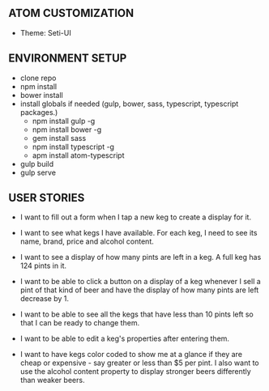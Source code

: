 ## ATOM CUSTOMIZATION
* Theme: Seti-UI


## ENVIRONMENT SETUP

- clone repo
- npm install
- bower install
- install globals if needed (gulp, bower, sass, typescript, typescript packages.)
  - npm install gulp -g
  - npm install bower -g
  - gem install sass
  - npm install typescript -g
  - apm install atom-typescript
- gulp build
- gulp serve


## USER STORIES

* I want to fill out a form when I tap a new keg to create a display for it.

* I want to see what kegs I have available. For each keg, I need to see its name, brand, price and alcohol content.

* I want to see a display of how many pints are left in a keg. A full keg has 124 pints in it.

* I want to be able to click a button on a display of a keg whenever I sell a pint of that kind of beer and have the display of how many pints are left decrease by 1.

* I want to be able to see all the kegs that have less than 10 pints left so that I can be ready to change them.

* I want to be able to edit a keg's properties after entering them.

* I want to have kegs color coded to show me at a glance if they are cheap or expensive - say greater or less than $5 per pint. I also want to use the alcohol content property to display stronger beers differently than weaker beers.
